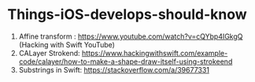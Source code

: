 # Things-iOS-develops-should-know

1. Affine transform : https://www.youtube.com/watch?v=cQYbp4IGkgQ (Hacking with Swift YouTube)
2. CALayer Strokend: https://www.hackingwithswift.com/example-code/calayer/how-to-make-a-shape-draw-itself-using-strokeend
3. Substrings in Swift: https://stackoverflow.com/a/39677331
